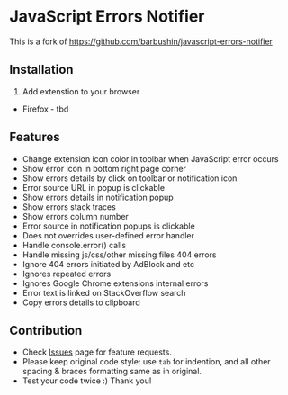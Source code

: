 JavaScript Errors Notifier
==========================

This is a fork of https://github.com/barbushin/javascript-errors-notifier

## Installation

1. Add extenstion to your browser 
 * Firefox - tbd

## Features

* Change extension icon color in toolbar when JavaScript error occurs 
* Show error icon in bottom right page corner
* Show errors details by click on toolbar or notification icon
* Error source URL in popup is clickable
* Show errors details in notification popup
* Show errors stack traces
* Show errors column number
* Error source in notification popups is clickable
* Does not overrides user-defined error handler
* Handle console.error() calls
* Handle missing js/css/other missing files 404 errors
* Ignore 404 errors initiated by AdBlock and etc
* Ignores repeated errors
* Ignores Google Chrome extensions internal errors
* Error text is linked on StackOverflow search
* Copy errors details to clipboard

## Contribution

* Check [Issues](https://github.com/JavaScriptDude/JSD_Error_Notifier/issues) page for feature requests.
* Please keep original code style: use `tab` for indention, and all other spacing & braces formatting same as in original.
* Test your code twice :) Thank you!
